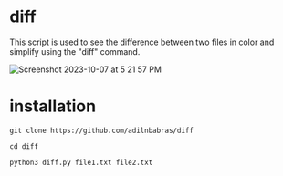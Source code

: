 # diff
This script is used to see the difference between two files in color and simplify using the "diff" command.

![Screenshot 2023-10-07 at 5 21 57 PM](https://github.com/adilnbabras/diff/assets/110510905/a0fcb19d-e9ba-427c-98cf-61dcded993f8)

# installation

```
git clone https://github.com/adilnbabras/diff
```
```
cd diff
```
```
python3 diff.py file1.txt file2.txt
```
